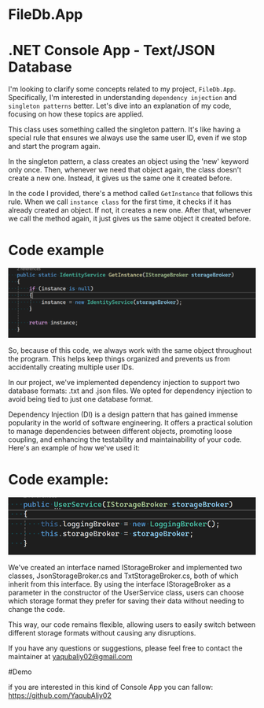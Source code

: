 # FileDb.App
# .NET Console App - Text/JSON Database

I'm looking to clarify some concepts related to my project, `FileDb.App`. Specifically, I'm interested in understanding `dependency injection` and `singleton patterns` better. Let's dive into an explanation of my code, focusing on how these topics are applied.

This class uses something called the singleton pattern. It's like having a special rule that ensures we always use the same user ID, even if we stop and start the program again.

In the singleton pattern, a class creates an object using the 'new' keyword only once. Then, whenever we need that object again, the class doesn't create a new one. Instead, it gives us the same one it created before.

In the code I provided, there's a method called `GetInstance` that follows this rule. When we call `instance class` for the first time, it checks if it has already created an object. If not, it creates a new one. After that, whenever we call the method again, it just gives us the same object it created before.

# Code example
!["Singleton"](/FileDb.App/Assets/Demos/singleton.png)

So, because of this code, we always work with the same object throughout the program. This helps keep things organized and prevents us from accidentally creating multiple user IDs.

In our project, we've implemented dependency injection to support two database formats: .txt and .json files. We opted for dependency injection to avoid being tied to just one database format.

Dependency Injection (DI) is a design pattern that has gained immense popularity in the world of software engineering. It offers a practical solution to manage dependencies between different objects, promoting loose coupling, and enhancing the testability and maintainability of your code.
Here's an example of how we've used it:

# Code example:
!["DependencyInjection"](/FileDb.App/Assets/Demos/dependencyInjection.png)

We've created an interface named IStorageBroker and implemented two classes, JsonStorageBroker.cs and TxtStorageBroker.cs, both of which inherit from this interface. By using the interface IStorageBroker as a parameter in the constructor of the UserService class, users can choose which storage format they prefer for saving their data without needing to change the code.

This way, our code remains flexible, allowing users to easily switch between different storage formats without causing any disruptions.

If you have any questions or suggestions, please feel free to contact the maintainer at yaqubaliy02@gmail.com

#Demo

if you are interested in this kind of Console App you can fallow: https://github.com/YaqubAliy02
